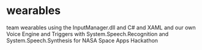 # wearables
team wearables
using the InputManager.dll
and C# and XAML and our own Voice Engine and Triggers with System.Speech.Recognition and System.Speech.Synthesis
 for NASA Space Apps Hackathon
